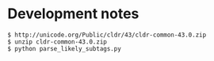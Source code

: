 # Development notes

```
$ http://unicode.org/Public/cldr/43/cldr-common-43.0.zip
$ unzip cldr-common-43.0.zip
$ python parse_likely_subtags.py
```
